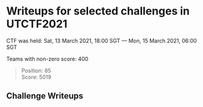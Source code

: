# Writeups for selected challenges in UTCTF2021

CTF was held: Sat, 13 March 2021, 18:00 SGT — Mon, 15 March 2021, 06:00 SGT

Teams with non-zero score: 400

> Position: 85<br/>
> Score: 5019

## Challenge Writeups